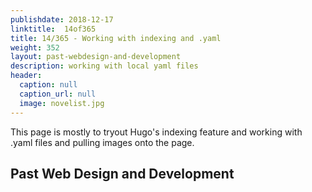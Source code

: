 ```yaml
---
publishdate: 2018-12-17
linktitle:  14of365
title: 14/365 - Working with indexing and .yaml 
weight: 352
layout: past-webdesign-and-development
description: working with local yaml files
header:
  caption: null
  caption_url: null
  image: novelist.jpg
---
```


This page is mostly to tryout Hugo's indexing feature and working with .yaml files and pulling images onto the page.

<div class="header">
<h2> Past Web Design and Development</h2>
</div>